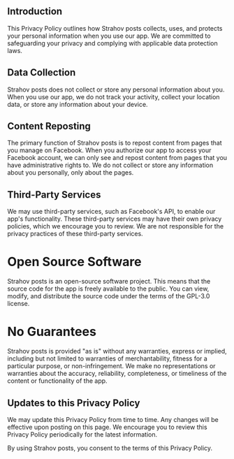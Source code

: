 ## Introduction

This Privacy Policy outlines how Strahov posts collects, uses, and protects your personal information when you use our
app. We are committed to safeguarding your privacy and complying with applicable data protection laws.

## Data Collection

Strahov posts does not collect or store any personal information about you. When you use our app, we do not track your
activity, collect your location data, or store any information about your device.

## Content Reposting

The primary function of Strahov posts is to repost content from pages that you manage on Facebook. When you authorize
our app to access your Facebook account, we can only see and repost content from pages that you have administrative
rights to. We do not collect or store any information about you personally, only about the pages.

## Third-Party Services

We may use third-party services, such as Facebook's API, to enable our app's functionality. These third-party services
may have their own privacy policies, which we encourage you to review. We are not responsible for the privacy practices
of these third-party services.

# Open Source Software

Strahov posts is an open-source software project. This means that the source code for the app is freely available to
the public. You can view, modify, and distribute the source code under the terms of the GPL-3.0 license.

# No Guarantees

Strahov posts is provided "as is" without any warranties, express or implied, including but not limited to warranties
of merchantability, fitness for a particular purpose, or non-infringement. We make no representations or warranties
about the accuracy, reliability, completeness, or timeliness of the content or functionality of the app.

## Updates to this Privacy Policy

We may update this Privacy Policy from time to time. Any changes will be effective upon posting on this page. We
encourage you to review this Privacy Policy periodically for the latest information.

By using Strahov posts, you consent to the terms of this Privacy Policy.